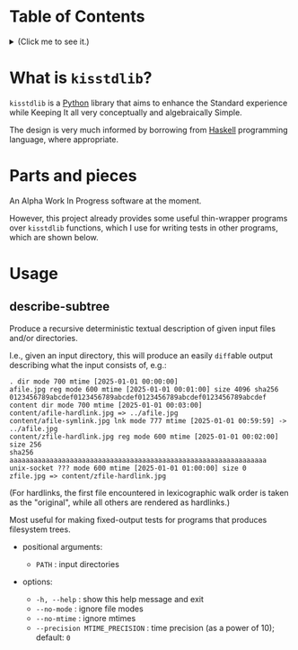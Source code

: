 # Table of Contents
<details><summary>(Click me to see it.)</summary>
<ul>
<li><a href="#what-is-kisstdlib" id="toc-what-is-kisstdlib">What is <code>kisstdlib</code>?</a></li>
<li><a href="#parts-and-pieces" id="toc-parts-and-pieces">Parts and pieces</a></li>
<li><a href="#usage" id="toc-usage">Usage</a>
<ul>
<li><a href="#describe-subtree" id="toc-describe-subtree">describe-subtree</a></li>
</ul></li>
</ul>
</details>

# What is `kisstdlib`?

`kisstdlib` is a [Python](https://www.python.org/) library that aims to enhance the Standard experience while Keeping It all very conceptually and algebraically Simple.

The design is very much informed by borrowing from [Haskell](https://www.haskell.org/) programming language, where appropriate.

# <span id="pieces"/>Parts and pieces

An Alpha Work In Progress software at the moment.

However, this project already provides some useful thin-wrapper programs over `kisstdlib` functions, which I use for writing tests in other programs, which are shown below.

# Usage

## describe-subtree

Produce a recursive deterministic textual description of given input files
and/or directories.

I.e., given an input directory, this will produce an easily `diff`able output
describing what the input consists of, e.g.:

```
. dir mode 700 mtime [2025-01-01 00:00:00]
afile.jpg reg mode 600 mtime [2025-01-01 00:01:00] size 4096 sha256
0123456789abcdef0123456789abcdef0123456789abcdef0123456789abcdef
content dir mode 700 mtime [2025-01-01 00:03:00]
content/afile-hardlink.jpg => ../afile.jpg
content/afile-symlink.jpg lnk mode 777 mtime [2025-01-01 00:59:59] ->
../afile.jpg
content/zfile-hardlink.jpg reg mode 600 mtime [2025-01-01 00:02:00] size 256
sha256 aaaaaaaaaaaaaaaaaaaaaaaaaaaaaaaaaaaaaaaaaaaaaaaaaaaaaaaaaaaaaaaa
unix-socket ??? mode 600 mtime [2025-01-01 01:00:00] size 0
zfile.jpg => content/zfile-hardlink.jpg
```

(For hardlinks, the first file encountered in lexicographic walk order is
taken as the "original", while all others are rendered as hardlinks.)

Most useful for making fixed-output tests for programs that produces
filesystem trees.

- positional arguments:
  - `PATH`
  : input directories

- options:
  - `-h, --help`
  : show this help message and exit
  - `--no-mode`
  : ignore file modes
  - `--no-mtime`
  : ignore mtimes
  - `--precision MTIME_PRECISION`
  : time precision (as a power of 10); default: `0`
